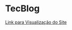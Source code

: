 # TecBlog
<a href="https://joaomarcoos.github.io/TecBlog/" target="_blank">Link para Visualização do Site</a>
 
